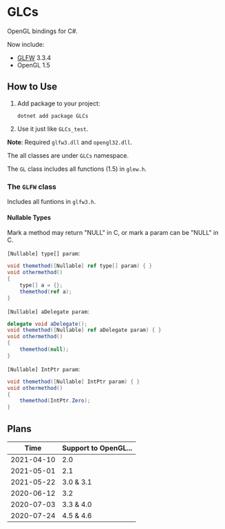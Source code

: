 # GLCs

OpenGL bindings for C#.

Now include:
- [GLFW](https://www.glfw.org/) 3.3.4
- OpenGL 1.5

## How to Use

1. Add package to your project:
   ```
   dotnet add package GLCs
   ```
2. Use it just like `GLCs_test`.

**Note**: Required `glfw3.dll` and `opengl32.dll`.

The all classes are under `GLCs` namespace.

The `GL` class includes all functions (1.5) in `glew.h`.

### The `GLFW` class

Includes all funtions in `glfw3.h`.

#### Nullable Types

Mark a method may return "NULL" in C, or mark a param can be "NULL" in C.

`[Nullable] type[] param`:

```c#
void themethod([Nullable] ref type[] param) { }
void othermethod()
{
    type[] a = {};
    themethod(ref a);
}
```

`[Nullable] aDelegate param`:

```c#
delegate void aDelegate();
void themethod([Nullable] ref aDelegate param) { }
void othermethod()
{
    themethod(null);
}
```

`[Nullable] IntPtr param`:

```c#
void themethod([Nullable] IntPtr param) { }
void othermethod()
{
    themethod(IntPtr.Zero);
}
```

## Plans

| Time       | Support to OpenGL... |
| ---------- | -------------------- |
| 2021-04-10 | 2.0                  |
| 2021-05-01 | 2.1                  |
| 2021-05-22 | 3.0 & 3.1            |
| 2020-06-12 | 3.2                  |
| 2020-07-03 | 3.3 & 4.0            |
| 2020-07-24 | 4.5 & 4.6            |
